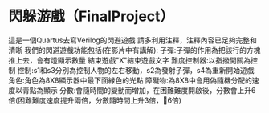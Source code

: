 # 閃躲游戲（FinalProject）
這是一個Quartus去寫Verilog的閃避遊戲 
請多利用注釋，注釋內容已足夠完整和清晰 我們的閃避遊戲功能包括(在影片中有講解): 子彈:子彈的作用為把該行的方塊推上去，會有燈顯示數量 結束遊戲"X"結束遊戲文字 難度控制器:以指撥開關為控制 控制:s1和s3分別為控制人物的左右移動，s2為發射子彈，s4為重新開始遊戲 角色:角色為8X8顯示器中最下面綠色的光點 障礙物:為8X8中會用偽隨機分配的速度以青點為顯示 分數:會隨時間的變動而增加，在困難難度開啟後，分數會上升6倍(困難難度速度提升兩倍，分數隨時間上升3倍，𠔏6倍)
